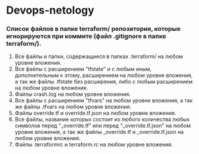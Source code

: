 # Devops-netology
### Список файлов в папке terraform/ репозитория, которые игнорируются при коммите (файл .gitignore в папке terraform/).
1. Все файлы и папки, содержащиеся в папках .terraform/ на любом уровне вложения.
2. Все файлы с расширением "tfstate" и с любым иным, дополнительным к этому, расширением на любом уровне вложения, а так же
файлы .tfstate без расширения, либо с любым расширением на любом уровне вложения.
3. Файлы crash.log на любом уровне вложения.
4. Все файлы с расширением "tfvars" на любом уровне вложения, а так же файлы .tfvars на любом уровне вложения.
5. Файлы override.tf и override.tf.json на любом уровне вложения.
6. Все файлы, название которых состоит из любого количества любых символов перед "_override.tf" или перед "_override.tf.json" на любом уровне вложения, а так же файлы
_override.tf и _override.tf.json на любом уровне вложения.
7. Файлы .terraformrc и terraform.rc на любом уровне вложения.